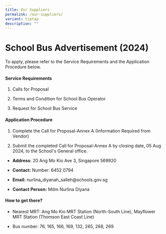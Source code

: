 ```yaml
---
title: Our Suppliers
permalink: /our-suppliers/
variant: tiptap
description: ""
---
```

<h1><strong>School Bus Advertisement (2024)</strong></h1>
<p>To apply, please refer to the Service Requirements and the Application
Procedure below.</p>
<h4><strong>Service Requirements</strong></h4>
<ol data-tight="true" class="tight">
<li>
<p>Calls for Proposal</p>
</li>
<li>
<p>Terms and Condition for School Bus Operator</p>
</li>
<li>
<p>Request for School Bus Service</p>
</li>
</ol>
<h4><strong>Application Procedure</strong></h4>
<ol data-tight="true" class="tight">
<li>
<p>Complete the Call for Proposal-Annex A (Information Required from Vendor)</p>
</li>
<li>
<p>Submit the completed Call for Proposal-Annex A by closing date, 05 Aug
2024, to the School's General office.</p>
</li>
</ol>
<ul data-tight="true" class="tight">
<li>
<p><strong>Address</strong>: 20 Ang Mo Kio Ave 3, Singapore 569920</p>
</li>
<li>
<p><strong>Contact:</strong> Number: 6452 0794</p>
</li>
<li>
<p><strong>Email:</strong> nurlina_diyanah_salleh@schools.gov.sg</p>
</li>
<li>
<p><strong>Contact Person:</strong> Mdm Nurlina Diyana</p>
</li>
</ul>
<h4><strong>How to get there?</strong></h4>
<ul data-tight="true" class="tight">
<li>
<p>Nearest MRT: Ang Mo Kio MRT Station (North-South Line), Mayflower MRT
Station (Thomson East Coast Line)</p>
</li>
<li>
<p>Bus number: 76, 165, 166, 169, 132, 265, 268, 269</p>
</li>
</ul>
<p></p>